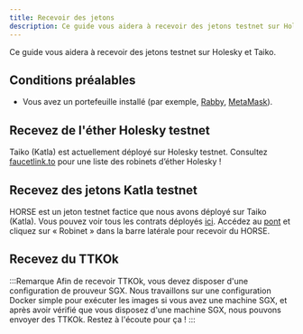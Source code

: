 ```yaml
---
title: Recevoir des jetons
description: Ce guide vous aidera à recevoir des jetons testnet sur Holesky et Taiko.
---
```

Ce guide vous aidera à recevoir des jetons testnet sur Holesky et Taiko.

## Conditions préalables

- Vous avez un portefeuille installé  (par exemple, [Rabby](https://rabby.io/), [MetaMask](https://metamask.io/)).

## Recevez de l'éther Holesky testnet

Taiko (Katla) est actuellement déployé sur Holesky testnet. Consultez [faucetlink.to](https://faucetlink.to/) pour une liste des robinets d’éther Holesky !

## Recevez des jetons Katla testnet

HORSE est un jeton testnet factice que nous avons déployé sur Taiko (Katla). Vous pouvez voir tous les contrats déployés [ici](/fr/network-reference/addresses). Accédez au [pont](https://bridge.katla.taiko.xyz) et cliquez sur « Robinet » dans la barre latérale pour recevoir du HORSE.

## Recevez du TTKOk

:::Remarque
Afin de recevoir TTKOk, vous devez disposer d'une configuration de prouveur SGX. Nous travaillons sur une configuration Docker simple pour exécuter les images si vous avez une machine SGX, et après avoir vérifié que vous disposez d'une machine SGX, nous pouvons envoyer des TTKOk. Restez à l'écoute pour ça !
:::
